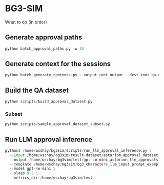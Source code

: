 # BG3-SIM

What to do (in order)

## Generate approval paths
```python
python batch_approval_paths.py -w 10
```

## Generate context for the sessions
```python
python batch_generate_contexts.py --output-root output --dest-root qa-context-rag --model openai/gpt-5-mini
```

## Build the QA dataset
```python
python scripts/build_approval_dataset.py
```
### Subset
```python
python scripts/sample_approval_dataset_subset.py
```

## Run LLM approval inference
```python
python3 /home/wschay/bg3sim/scripts/run_llm_approval_inference.py \
  --input /home/wschay/bg3sim/result-dataset/astarion_approval_dataset_subset.json \
  --output /home/wschay/bg3sim/test/gpt-4o-mini_astarion_llm_approvals.jsonl \
  --template /home/wschay/bg3sim/bg3_characters_llm_input_prompt_example.txt \
  --model gpt-4o-mini \
  --sleep 0.2 \
  --metrics_dir /home/wschay/bg3sim/test
```